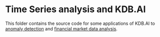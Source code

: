 # Time Series analysis and KDB.AI

This folder contains the source code for some applications of KDB.AI to [anomaly detection](https://dataintellect.com/blog/exploring-anomaly-detection-with-kdb-ai/) and [financial market data analysis](https://dataintellect.com/blog/market-data-analysis-with-kdb-ai/). 

